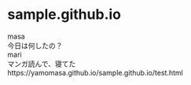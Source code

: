 # sample.github.io
<div>masa</div>
<a>今日は何したの？</a>
<div>mari</div> 
 <a>マンガ読んで、寝てた</a>
 <div>
https://yamomasa.github.io/sample.github.io/test.html
</div>
